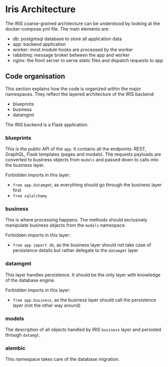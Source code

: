 # Iris Architecture

The IRIS coarse-grained architecture can be understood by looking at the docker-compose.yml file. The main elements are:

* db: postgresql database to store all application data
* app: backend application
* worker: most module hooks are processed by the worker 
* rabbitmq: message broker between the app and worker
* nginx: the front server to serve static files and dispatch requests to app

## Code organisation

This section explains how the code is organized within the major namespaces.
They reflect the layered architecture of the IRIS backend:

* blueprints
* business
* datamgmt

The IRIS backend is a Flask application.

### blueprints

This is the public API of the `app`. It contains all the endpoints: REST, GraphQL, Flask templates (pages and modals). 
The requests payloads are converted to business objects from `models` and passed down to calls into the business layer.

Forbidden imports in this layer:

* `from app.datamgmt`, as everything should go through the business layer first 
* `from sqlalchemy`

### business

This is where processing happens. The methods should exclusively manipulate business objects from the `models` namespace.

Forbidden imports in this layer:

* `from app import db`, as the business layer should not take case of persistence details but rather delegate to the
  `datamgmt` layer

### datamgmt

This layer handles persistence. It should be the only layer with knowledge of the database engine.

Forbidden imports in this layer:

* `from app.business`, as the business layer should call the persistence layer (not the other way around)

### models

The description of all objects handled by IRIS `business` layer and persisted through `datamgt`.

### alembic

This namespace takes care of the database migration. 
